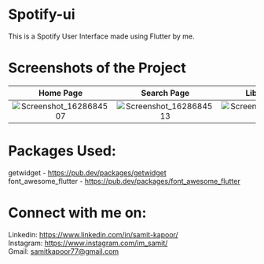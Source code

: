 # Spotify-ui

This is a Spotify User Interface made using Flutter by me.

# Screenshots of the Project

Home Page            |  Search Page                   | Library Page               | Membership Page
:-------------------------:|:-------------------------:|:-------------------------:|:-------------------------:|
![Screenshot_1628684507](https://user-images.githubusercontent.com/77121931/129036477-c114e44d-9d7c-4f39-a0a6-174fc48f0d57.png) |  ![Screenshot_1628684513](https://user-images.githubusercontent.com/77121931/129036549-7224294e-cd0d-4ac8-923f-983559a12bdb.png)|![Screenshot_1628684518](https://user-images.githubusercontent.com/77121931/129036943-d792a637-a29e-45e4-9689-7e37a2c30939.png)|![Screenshot_1628684523](https://user-images.githubusercontent.com/77121931/129037121-4e5b50ce-4bd5-427e-863c-48f3c7291cf8.png)



# Packages Used: 
getwidget - https://pub.dev/packages/getwidget <br />
font_awesome_flutter - https://pub.dev/packages/font_awesome_flutter <br />

# Connect with me on:
Linkedin: https://www.linkedin.com/in/samit-kapoor/ <br />
Instagram: https://www.instagram.com/im_samit/ <br />
Gmail: samitkapoor77@gmail.com
